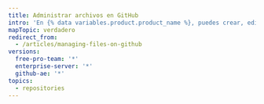 ```yaml
---
title: Administrar archivos en GitHub
intro: 'En {% data variables.product.product_name %}, puedes crear, editar, mover y eliminar archivos en un repositorio.'
mapTopic: verdadero
redirect_from:
  - /articles/managing-files-on-github
versions:
  free-pro-team: '*'
  enterprise-server: '*'
  github-ae: '*'
topics:
  - repositories
---
```


